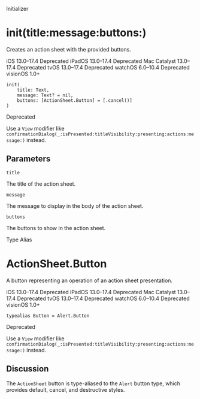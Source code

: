 Initializer

# init(title:message:buttons:)

Creates an action sheet with the provided buttons.

iOS 13.0–17.4  Deprecated  iPadOS 13.0–17.4  Deprecated  Mac Catalyst
13.0–17.4  Deprecated  tvOS 13.0–17.4  Deprecated  watchOS 6.0–10.4
Deprecated  visionOS 1.0+

    
    
    init(
        title: Text,
        message: Text? = nil,
        buttons: [ActionSheet.Button] = [.cancel()]
    )

Deprecated

Use a `View` modifier like
`confirmationDialog(_:isPresented:titleVisibility:presenting:actions:message:)`
instead.

##  Parameters

`title`

    

The title of the action sheet.

`message`

    

The message to display in the body of the action sheet.

`buttons`

    

The buttons to show in the action sheet.

Type Alias

# ActionSheet.Button

A button representing an operation of an action sheet presentation.

iOS 13.0–17.4  Deprecated  iPadOS 13.0–17.4  Deprecated  Mac Catalyst
13.0–17.4  Deprecated  tvOS 13.0–17.4  Deprecated  watchOS 6.0–10.4
Deprecated  visionOS 1.0+

    
    
    typealias Button = Alert.Button

Deprecated

Use a `View` modifier like
`confirmationDialog(_:isPresented:titleVisibility:presenting:actions:message:)`
instead.

## Discussion

The `ActionSheet` button is type-aliased to the `Alert` button type, which
provides default, cancel, and destructive styles.

